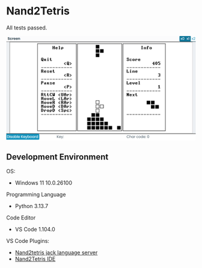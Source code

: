 # Nand2Tetris

All tests passed.

![09-tetris](./09/Tetris/capture.png)

## Development Environment

OS:

- Windows 11 10.0.26100

Programming Language

- Python 3.13.7  

Code Editor

- VS Code 1.104.0

VS Code Plugins:

- [Nand2tetris jack language server](https://marketplace.visualstudio.com/items?itemName=roman-lukash.nand2tetris-jack-language-server)
- [Nand2Tetris IDE](https://marketplace.visualstudio.com/items?itemName=AvivYaish.nand-ide)
